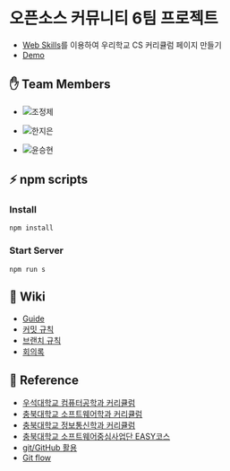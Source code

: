 # 오픈소스 커뮤니티 6팀 프로젝트
* [Web Skills](https://github.com/cbnuswoss/web-skills)를 이용하여 우리학교 CS 커리큘럼 페이지 만들기
* [Demo](https://opensource-community-team-6.github.io/computer-science-curriculum/)



## ✋ Team Members
* ![조정제](https://img.shields.io/badge/충북대학교_소프트웨어학과-조정제-blue)

* ![한지은](https://img.shields.io/badge/충북대학교_정보통신공학부-한지은-blue)

* ![윤승현](https://img.shields.io/badge/우석대학교_컴퓨터공학과-윤승현-blue)


## ⚡ npm scripts

### Install
```
npm install
```

### Start Server
```
npm run s
```

## 📖 Wiki
* [Guide](https://github.com/opensource-community-Team-6/computer-science-curriculum/wiki/Guide)
* [커밋 규칙](https://github.com/opensource-community-Team-6/computer-science-curriculum/wiki/Commit)
* [브랜치 규칙](https://github.com/opensource-community-Team-6/computer-science-curriculum/wiki/Branch)
* [회의록](https://github.com/opensource-community-Team-6/computer-science-curriculum/wiki/%ED%9A%8C%EC%9D%98%EB%A1%9D)

## 🔗 Reference
* [우석대학교 컴퓨터공학과 커리큘럼](https://ce.woosuk.ac.kr/2015/inner.php?sMenu=C2000)
* [충북대학교 소프트웨어학과 커리큘럼](https://software.cbnu.ac.kr/include/contents.php?pgID=ID12415887531)
* [충북대학교 정보통신학과 커리큘럼](http://inform.chungbuk.ac.kr/include/contents.php?pgID=ID15637656472)
* [충북대학교 소프트웨어중심사업단 EASY코스](http://sw7up.cbnu.ac.kr/convergence-center/easy)
* [git/GitHub 활용](https://docs.google.com/presentation/d/1Gw_l-Yp8q7cLpcEQE2PkqU4Lumd_A-bNLo1vW3oeAdA/edit#slide=id.p)
* [Git flow](https://woowabros.github.io/experience/2017/10/30/baemin-mobile-git-branch-strategy.html)
